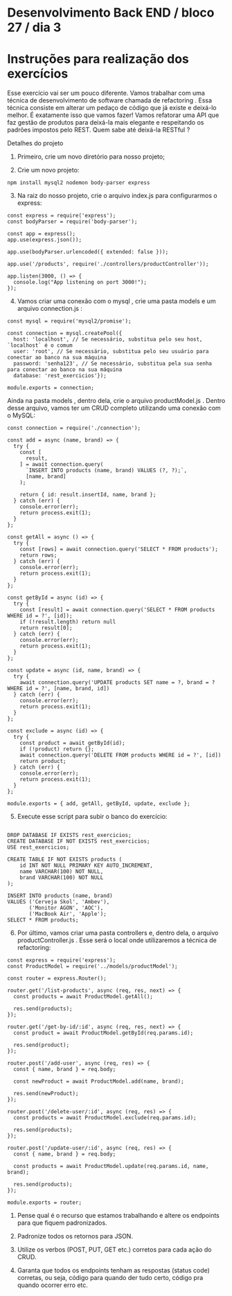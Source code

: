 # Desenvolvimento Back END / bloco 27 / dia 3

# Instruções para realização dos exercícios

 Esse exercício vai ser um pouco diferente. Vamos trabalhar com uma técnica de desenvolvimento de software chamada de refactoring .
Essa técnica consiste em alterar um pedaço de código que já existe e deixá-lo melhor. É exatamente isso que vamos fazer!
Vamos refatorar uma API que faz gestão de produtos para deixá-la mais elegante e respeitando os padrões impostos pelo REST. Quem sabe até deixá-la RESTful ?

Detalhes do projeto

1. Primeiro, crie um novo diretório para nosso projeto;

2. Crie um novo projeto:

```
npm install mysql2 nodemon body-parser express

```

3. Na raiz do nosso projeto, crie o arquivo index.js para configurarmos o express: 

```
const express = require('express');
const bodyParser = require('body-parser');

const app = express();
app.use(express.json());

app.use(bodyParser.urlencoded({ extended: false }));

app.use('/products', require('./controllers/productController'));

app.listen(3000, () => {
  console.log("App listening on port 3000!");
});

```

4. Vamos criar uma conexão com o mysql , crie uma pasta models e um arquivo connection.js : 

```
const mysql = require('mysql2/promise');

const connection = mysql.createPool({
  host: 'localhost', // Se necessário, substitua pelo seu host, `localhost` é o comum
  user: 'root', // Se necessário, substitua pelo seu usuário para conectar ao banco na sua máquina
  password: 'senha123', // Se necessário, substitua pela sua senha para conectar ao banco na sua máquina
  database: 'rest_exercicios'});

module.exports = connection;

```

Ainda na pasta models , dentro dela, crie o arquivo productModel.js . Dentro desse arquivo, vamos ter um CRUD completo utilizando uma conexão com o MySQL: 

```
const connection = require('./connection');

const add = async (name, brand) => {
  try {
    const [
      result,
    ] = await connection.query(
      `INSERT INTO products (name, brand) VALUES (?, ?);`,
      [name, brand]
    );

    return { id: result.insertId, name, brand };
  } catch (err) {
    console.error(err);
    return process.exit(1);
  }
};

const getAll = async () => {
  try {
    const [rows] = await connection.query('SELECT * FROM products');
    return rows;
  } catch (err) {
    console.error(err);
    return process.exit(1);
  }
};

const getById = async (id) => {
  try {
    const [result] = await connection.query('SELECT * FROM products WHERE id = ?', [id]);
    if (!result.length) return null
    return result[0];
  } catch (err) {
    console.error(err);
    return process.exit(1);
  }
};

const update = async (id, name, brand) => {
  try {
    await connection.query('UPDATE products SET name = ?, brand = ? WHERE id = ?', [name, brand, id])
  } catch (err) {
    console.error(err);
    return process.exit(1);
  }
};

const exclude = async (id) => {
  try {
    const product = await getById(id);
    if (!product) return {};
    await connection.query('DELETE FROM products WHERE id = ?', [id])
    return product;
  } catch (err) {
    console.error(err);
    return process.exit(1);
  }
};

module.exports = { add, getAll, getById, update, exclude };

```

5. Execute esse script para subir o banco do exercício:

```

DROP DATABASE IF EXISTS rest_exercicios;
CREATE DATABASE IF NOT EXISTS rest_exercicios;
USE rest_exercicios;

CREATE TABLE IF NOT EXISTS products (
    id INT NOT NULL PRIMARY KEY AUTO_INCREMENT,
    name VARCHAR(100) NOT NULL,
    brand VARCHAR(100) NOT NULL
);

INSERT INTO products (name, brand)
VALUES ('Cerveja Skol', 'Ambev'),
       ('Monitor AGON', 'AOC'),
       ('MacBook Air', 'Apple');
SELECT * FROM products;

```

6. Por último, vamos criar uma pasta controllers e, dentro dela, o arquivo productController.js . Esse será o local onde utilizaremos a técnica de refactoring: 

```
const express = require('express');
const ProductModel = require('../models/productModel');

const router = express.Router();

router.get('/list-products', async (req, res, next) => {
  const products = await ProductModel.getAll();

  res.send(products);
});

router.get('/get-by-id/:id', async (req, res, next) => {
  const product = await ProductModel.getById(req.params.id);

  res.send(product);
});

router.post('/add-user', async (req, res) => {
  const { name, brand } = req.body;

  const newProduct = await ProductModel.add(name, brand);

  res.send(newProduct);
});

router.post('/delete-user/:id', async (req, res) => {
  const products = await ProductModel.exclude(req.params.id);

  res.send(products);
});

router.post('/update-user/:id', async (req, res) => {
  const { name, brand } = req.body;

  const products = await ProductModel.update(req.params.id, name, brand);

  res.send(products);
});

module.exports = router;

```


1. Pense qual é o recurso que estamos trabalhando e altere os endpoints para que fiquem padronizados.

2. Padronize todos os retornos para JSON.

3. Utilize os verbos (POST, PUT, GET etc.) corretos para cada ação do CRUD.

4. Garanta que todos os endpoints tenham as respostas (status code) corretas, ou seja, código para quando der tudo certo, código pra quando ocorrer erro etc. 
